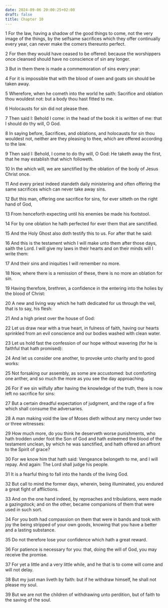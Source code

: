 ```yaml
---
date: 2024-09-06 20:00:25+02:00
draft: false
title: Chapter 10
---
```




1 For the law, having a shadow of the good things to come, not the very image of the things, by the selfsame sacrifices which they offer continually every year, can never make the comers thereunto perfect.

2 For then they would have ceased to be offered: because the worshippers once cleansed should have no conscience of sin any longer.

3 But in them there is made a commemoration of sins every year:

4 For it is impossible that with the blood of oxen and goats sin should be taken away.

5 Wherefore, when he cometh into the world he saith: Sacrifice and oblation thou wouldest not: but a body thou hast fitted to me.

6 Holocausts for sin did not please thee.

7 Then said I: Behold I come: in the head of the book it is written of me: that I should do thy will, O God.

8 In saying before, Sacrifices, and oblations, and holocausts for sin thou wouldest not, neither are they pleasing to thee, which are offered according to the law.

9 Then said I: Behold, I come to do thy will, O God: He taketh away the first, that he may establish that which followeth.

10 In the which will, we are sanctified by the oblation of the body of Jesus Christ once.

11 And every priest indeed standeth daily ministering and often offering the same sacrifices which can never take away sins.

12 But this man, offering one sacrifice for sins, for ever sitteth on the right hand of God,

13 From henceforth expecting until his enemies be made his footstool.

14 For by one oblation he hath perfected for ever them that are sanctified.

15 And the Holy Ghost also doth testify this to us. For after that he said:

16 And this is the testament which I will make unto them after those days, saith the Lord. I will give my laws in their hearts and on their minds will I write them:

17 And their sins and iniquities I will remember no more.

18 Now, where there is a remission of these, there is no more an oblation for sin.

19 Having therefore, brethren, a confidence in the entering into the holies by the blood of Christ:

20 A new and living way which he hath dedicated for us through the veil, that is to say, his flesh:

21 And a high priest over the house of God:

22 Let us draw near with a true heart, in fulness of faith, having our hearts sprinkled from an evil conscience and our bodies washed with clean water.

23 Let us hold fast the confession of our hope without wavering (for he is faithful that hath promised):

24 And let us consider one another, to provoke unto charity and to good works:

25 Not forsaking our assembly, as some are accustomed: but comforting one anther, and so much the more as you see the day approaching.

26 For if we sin wilfully after having the knowledge of the truth, there is now left no sacrifice for sins:

27 But a certain dreadful expectation of judgment, and the rage of a fire which shall consume the adversaries.

28 A man making void the law of Moses dieth without any mercy under two or three witnesses:

29 How much more, do you think he deserveth worse punishments, who hath trodden under foot the Son of God and hath esteemed the blood of the testament unclean, by which he was sanctified, and hath offered an affront to the Spirit of grace?

30 For we know him that hath said: Vengeance belongeth to me, and I will repay. And again: The Lord shall judge his people.

31 It is a fearful thing to fall into the hands of the living God.

32 But call to mind the former days, wherein, being illuminated, you endured a great fight of afflictions.

33 And on the one hand indeed, by reproaches and tribulations, were made a gazingstock; and on the other, became companions of them that were used in such sort.

34 For you both had compassion on them that were in bands and took with joy the being stripped of your own goods, knowing that you have a better and a lasting substance.

35 Do not therefore lose your confidence which hath a great reward.

36 For patience is necessary for you: that, doing the will of God, you may receive the promise.

37 For yet a little and a very little while, and he that is to come will come and will not delay.

38 But my just man liveth by faith: but if he withdraw himself, he shall not please my soul.

39 But we are not the children of withdrawing unto perdition, but of faith to the saving of the soul.


